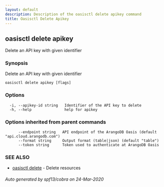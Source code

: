 ```yaml
---
layout: default
description: Description of the oasisctl delete apikey command
title: Oasisctl Delete Apikey
---
```

## oasisctl delete apikey

Delete an API key with given identifier

### Synopsis

Delete an API key with given identifier

```
oasisctl delete apikey [flags]
```

### Options

```
  -i, --apikey-id string   Identifier of the API key to delete
  -h, --help               help for apikey
```

### Options inherited from parent commands

```
      --endpoint string   API endpoint of the ArangoDB Oasis (default "api.cloud.arangodb.com")
      --format string     Output format (table|json) (default "table")
      --token string      Token used to authenticate at ArangoDB Oasis
```

### SEE ALSO

* [oasisctl delete](oasisctl-delete.md)	 - Delete resources

###### Auto generated by spf13/cobra on 24-Mar-2020
